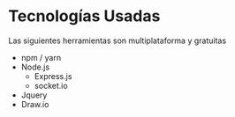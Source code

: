 # Tecnologías Usadas
Las siguientes herramientas son multiplataforma y gratuitas
- npm / yarn
- Node.js
  - Express.js
  - socket.io
- Jquery
- Draw.io
